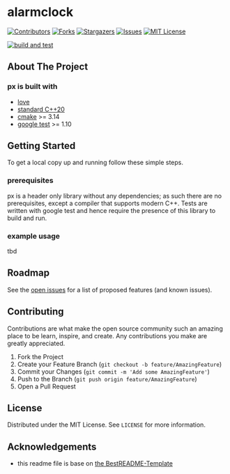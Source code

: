 # alarmclock

<!-- PROJECT SHIELDS -->
<!--
*** I'm using markdown "reference style" links for readability.
*** Reference links are enclosed in brackets [ ] instead of parentheses ( ).
*** See the bottom of this document for the declaration of the reference variables
*** for contributors-url, forks-url, etc. This is an optional, concise syntax you may use.
*** https://www.markdownguide.org/basic-syntax/#reference-style-links
-->
[![Contributors][contributors-shield]][contributors-url]
[![Forks][forks-shield]][forks-url]
[![Stargazers][stars-shield]][stars-url]
[![Issues][issues-shield]][issues-url]
[![MIT License][license-shield]][license-url]

[![build and test](https://github.com/sjrdc/px/actions/workflows/cmake.yml/badge.svg)](https://github.com/sjrdc/px/actions/workflows/cmake.yml)

<!-- ABOUT THE PROJECT -->
## About The Project

### px is built with

* [love](https://www.youtube.com/watch?v=f_HmF84G7ZY)
* [standard C++20](https://isocpp.org)
* [cmake](https://cmake.org) >= 3.14
* [google test](https://github.com/google/googletest) >= 1.10

## Getting Started

To get a local copy up and running follow these simple steps.

### prerequisites
px is a header only library without any dependencies; as such there are no prerequisites, except a compiler that supports modern C++.
Tests are written with google test and hence require the presence of this library to build and run.

<!-- USAGE EXAMPLES -->
### example usage
tbd

## Roadmap

See the [open issues](https://github.com/sjrdc/alarmclock/issues) for a list of proposed features (and known issues).

## Contributing

Contributions are what make the open source community such an amazing place to be learn, inspire, and create. Any contributions you make are greatly appreciated.

1. Fork the Project
2. Create your Feature Branch (`git checkout -b feature/AmazingFeature`)
3. Commit your Changes (`git commit -m 'Add some AmazingFeature'`)
4. Push to the Branch (`git push origin feature/AmazingFeature`)
5. Open a Pull Request

## License

Distributed under the MIT License. See `LICENSE` for more information.

<!-- ACKNOWLEDGEMENTS -->
## Acknowledgements

* this readme file is base on [the BestREADME-Template](https://github.com/othneildrew/Best-README-Template)


<!-- MARKDOWN LINKS & IMAGES -->
<!-- https://www.markdownguide.org/basic-syntax/#reference-style-links -->
[contributors-shield]: https://img.shields.io/github/contributors/sjrdc/alarmclock.svg?style=flat-square
[contributors-url]: https://github.com/sjrdc/alarmclock/graphs/contributors
[forks-shield]: https://img.shields.io/github/forks/sjrdc/alarmclock.svg?style=flat-square
[forks-url]: https://github.com/sjrdc/alarmclock/network/members
[stars-shield]: https://img.shields.io/github/stars/sjrdc/alarmclock.svg?style=flat-square
[stars-url]: https://github.com/sjrdc/alarmclock/stargazers
[issues-shield]: https://img.shields.io/github/issues/sjrdc/alarmclock.svg?style=flat-square
[issues-url]: https://github.com/sjrdc/alarmclock/issues
[license-shield]: https://img.shields.io/github/license/sjrdc/alarmclock.svg?style=flat-square
[license-url]: https://github.com/sjrdc/alarmclock/blob/main/LICENSE
